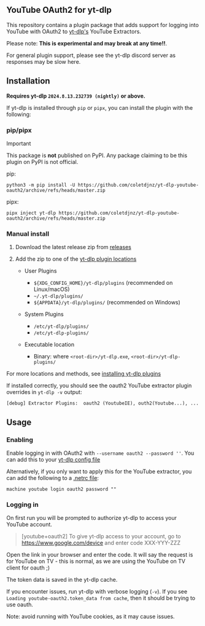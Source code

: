 ## YouTube OAuth2 for yt-dlp

This repository contains a plugin package that adds support for logging into YouTube with OAuth2 to [yt-dlp's](https://github.com/yt-dlp/yt-dlp#readme) YouTube Extractors. 

Please note: **This is experimental and may break at any time!!**.

For general plugin support, please see the yt-dlp discord server as responses may be slow here.

## Installation

**Requires yt-dlp `2024.8.13.232739 (nightly)` or above.**

If yt-dlp is installed through `pip` or `pipx`, you can install the plugin with the following:

### pip/pipx

> [!IMPORTANT]
> This package is **not** published on PyPI. Any package claiming to be this plugin on PyPI is not official.

pip:
```
python3 -m pip install -U https://github.com/coletdjnz/yt-dlp-youtube-oauth2/archive/refs/heads/master.zip
```

pipx:
```
pipx inject yt-dlp https://github.com/coletdjnz/yt-dlp-youtube-oauth2/archive/refs/heads/master.zip
```

### Manual install

1. Download the latest release zip from [releases](https://github.com/coletdjnz/yt-dlp-youtube-oauth2/releases) 

2. Add the zip to one of the [yt-dlp plugin locations](https://github.com/yt-dlp/yt-dlp#installing-plugins)

    - User Plugins
        - `${XDG_CONFIG_HOME}/yt-dlp/plugins` (recommended on Linux/macOS)
        - `~/.yt-dlp/plugins/`
        - `${APPDATA}/yt-dlp/plugins/` (recommended on Windows)
    
    - System Plugins
       -  `/etc/yt-dlp/plugins/`
       -  `/etc/yt-dlp-plugins/`
    
    - Executable location
        - Binary: where `<root-dir>/yt-dlp.exe`, `<root-dir>/yt-dlp-plugins/`

For more locations and methods, see [installing yt-dlp plugins](https://github.com/yt-dlp/yt-dlp#installing-plugins) 

If installed correctly, you should see the oauth2 YouTube extractor plugin overrides in `yt-dlp -v` output:

    [debug] Extractor Plugins:  oauth2 (YoutubeIE), outh2(Youtube...), ...

## Usage

### Enabling
Enable logging in with OAuth2 with `--username oauth2 --password ''`. You can add this to your [yt-dlp config file](https://github.com/yt-dlp/yt-dlp?tab=readme-ov-file#configuration)

Alternatively, if you only want to apply this for the YouTube extractor, you can add the following to a [.netrc file](https://github.com/yt-dlp/yt-dlp?tab=readme-ov-file#authentication-with-netrc):
 ```
machine youtube login oauth2 password ""
```

### Logging in 
On first run you will be prompted to authorize yt-dlp to access your YouTube account.
> [youtube+oauth2] To give yt-dlp access to your account, go to  https://www.google.com/device  and enter code XXX-YYY-ZZZ

Open the link in your browser and enter the code. It will say the request is for YouTube on TV - this is normal, as we are using the YouTube on TV client for oauth ;)

The token data is saved in the yt-dlp cache.

If you encounter issues, run yt-dlp with verbose logging (`-v`). If you see `Loading youtube-oauth2.token_data from cache`, then it should be trying to use oauth.

Note: avoid running with YouTube cookies, as it may cause issues.
